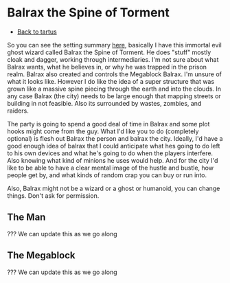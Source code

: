 # Balrax the Spine of Torment

- [Back to tartus](index.md)

So you can see the setting summary [here](index.md), basically I have this immortal evil ghost wizard called Balrax the Spine of Torment. He does "stuff" mostly cloak and dagger, working through intermediaries. I'm not sure about what Balrax wants, what he believes in, or why he was trapped in the prison realm. Balrax also created and controls the Megablock Balrax. I'm unsure of what it looks like. However I do like the idea of a super structure that was grown like a massive spine piecing through the earth and into the clouds. In any case Balrax (the city) needs to be large enough that mapping streets or building in not feasible. Also its surrounded by wastes, zombies, and raiders.

The party is going to spend a good deal of time in Balrax and some plot hooks might come from the guy. What I'd like you to do (completely optional) is flesh out Balrax the person and balrax the city. Ideally, I'd have a good enough idea of balrax that I could anticipate what hes going to do left to his own devices and what he's going to do when the players interfere. Also knowing what kind of minions he uses would help. And for the city I'd like to be able to have a clear mental image of the hustle and bustle, how people get by, and what kinds of random crap you can buy or run into.

Also, Balrax might not be a wizard or a ghost or humanoid, you can change things. Don't ask for permission.

## The Man

??? We can update this as we go along

## The Megablock

??? We can update this as we go along

